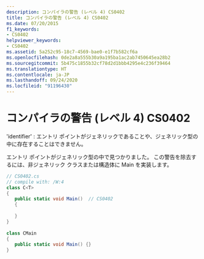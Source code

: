 ```yaml
---
description: コンパイラの警告 (レベル 4) CS0402
title: コンパイラの警告 (レベル 4) CS0402
ms.date: 07/20/2015
f1_keywords:
- CS0402
helpviewer_keywords:
- CS0402
ms.assetid: 5a252c95-18c7-4569-bae0-e1f7b582cf6a
ms.openlocfilehash: 0de2a8a555b30a9a195ba1ac2ab7450645ea28b2
ms.sourcegitcommit: 5b475c1855b32cf78d2d1bbb4295e4c236f39464
ms.translationtype: HT
ms.contentlocale: ja-JP
ms.lasthandoff: 09/24/2020
ms.locfileid: "91196430"
---
```

# <a name="compiler-warning-level-4-cs0402"></a>コンパイラの警告 (レベル 4) CS0402

'identifier' : エントリ ポイントがジェネリックであることや、ジェネリック型の中に存在することはできません。  
  
 エントリ ポイントがジェネリック型の中で見つかりました。 この警告を除去するには、非ジェネリック クラスまたは構造体に Main を実装します。  
  
```csharp  
// CS0402.cs  
// compile with: /W:4  
class C<T>  
{  
   public static void Main()  // CS0402  
   {  
  
   }  
}  
  
class CMain  
{  
   public static void Main() {}  
}  
```
